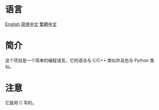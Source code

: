 # 语言

[English](README.md) [简体中文](README.SC.md) [繁體中文](README.TC.md)

# 简介

这个项目是一个简单的编程语言。它的语法与 C/C++ 类似并且也与 Python 类似。

# 注意

它是用 C 写的。